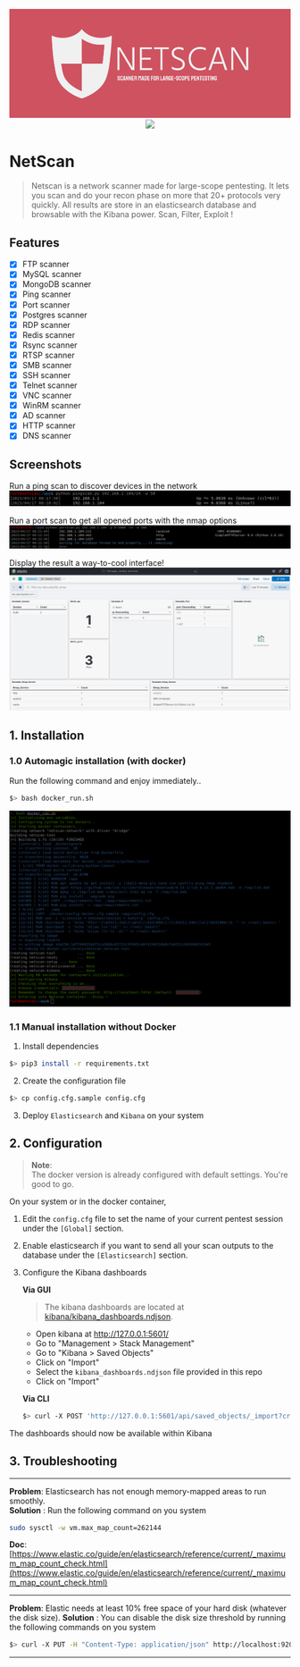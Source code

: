 <p align="center">
  <img src="./images/logo.png">
  <br>
  <a href="https://twitter.com/intent/follow?screen_name=hegusung" title="Follow"><img src="https://img.shields.io/twitter/follow/hegusung?label=hegusung&style=social"></a>
  <br>
</p>

# NetScan

> Netscan is a network scanner made for large-scope pentesting. 
> It lets you scan and do your recon phase on more that 20+ protocols very quickly. All results are store in an elasticsearch database and browsable with the Kibana power.
> Scan, Filter, Exploit !

## Features

- [x] FTP scanner
- [x] MySQL scanner
- [x] MongoDB scanner
- [x] Ping scanner
- [x] Port scanner
- [x] Postgres scanner
- [x] RDP scanner
- [x] Redis scanner
- [x] Rsync scanner
- [x] RTSP scanner
- [X] SMB scanner
- [X] SSH scanner
- [X] Telnet scanner
- [X] VNC scanner
- [X] WinRM scanner
- [X] AD scanner
- [X] HTTP scanner
- [X] DNS scanner

## Screenshots

Run a ping scan to discover devices in the network
![](images/pingscan-screen.png)

Run a port scan to get all opened ports with the nmap options
![](images/portscan-screen.png)

Display the result a way-to-cool interface!
![](images/kibana-screen.png)

## 1. Installation

### 1.0 Automagic installation (with docker)

Run the following command and enjoy immediately..
```bash
$> bash docker_run.sh
```

![](images/running.png)

### 1.1 Manual installation without Docker

1. Install dependencies
  ```bash
  $> pip3 install -r requirements.txt
  ```
2. Create the configuration file
  ```bash
  $> cp config.cfg.sample config.cfg
  ```
3. Deploy `Elasticsearch` and `Kibana` on your system

## 2. Configuration
> **Note**:  
> The docker version is already configured with default settings. You're good to go.

On your system or in the docker container, 

1. Edit the `config.cfg` file to set the name of your current pentest session under the `[Global]` section.

2. Enable elasticsearch if you want to send all your scan outputs to the database under the `[Elasticsearch]` section.

3. Configure the Kibana dashboards
   
   **Via GUI**  
     > The kibana dashboards are located at [kibana/kibana_dashboards.ndjson](kibana/kibana_dashboards.ndjson).

    - Open kibana at http://127.0.0.1:5601/
    - Go to "Management > Stack Management"
    - Go to "Kibana > Saved Objects"
    - Click on "Import"
    - Select the `kibana_dashboards.ndjson` file provided in this repo
    - Click on "Import"
  
   **Via CLI**  
   ```bash
   $> curl -X POST 'http://127.0.0.1:5601/api/saved_objects/_import?createNewCopies=true' -H "kbn-xsrf: true" --form "file=@$(pwd)/kibana/kibana_dashboards.ndjson"
   ```

  The dashboards should now be available within Kibana


## 3. Troubleshooting

<hr/>

**Problem**: Elasticsearch has not enough memory-mapped areas to run smoothly.  
**Solution** : Run the following command on you system
```bash
sudo sysctl -w vm.max_map_count=262144
```
**Doc**: [https://www.elastic.co/guide/en/elasticsearch/reference/current/_maximum_map_count_check.html](https://www.elastic.co/guide/en/elasticsearch/reference/current/_maximum_map_count_check.html)

<hr/>

**Problem**: Elastic needs at least 10% free space of your hard disk (whatever the disk size). 
**Solution** : You can disable the disk size threshold by running the following commands on you system
```bash
$> curl -X PUT -H "Content-Type: application/json" http://localhost:9200/_cluster/settings -d '{ "transient": { "cluster.routing.allocation.disk.threshold_enabled": false } }'
```

<hr/>
